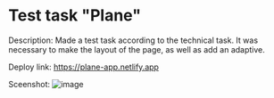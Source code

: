 # Test task "Plane"

Description:
Made a test task according to the technical task. It was necessary to make the layout of the page, as well as add an adaptive.

Deploy link: https://plane-app.netlify.app

Sceenshot:
![image](https://user-images.githubusercontent.com/33293124/214368291-667308ad-2cae-4626-859a-5b41195ec615.png)

